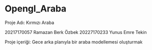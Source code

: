 # Opengl_Araba

Proje Adı: Kırmızı Araba

20217170057 Ramazan Berk Özbek
20227170233 Yunus Emre Tekin

Proje içeriği: Gece arka planıyla bir araba modellemesi oluşturmak

